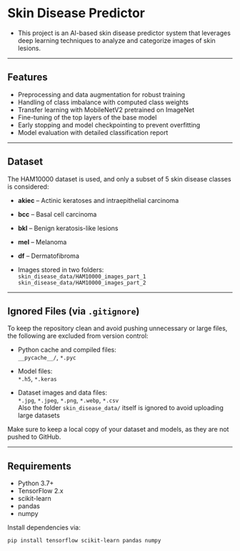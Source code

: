 # Skin Disease Predictor
 - This project is an AI-based skin disease predictor system that leverages deep learning techniques to analyze and categorize images of skin lesions.
---

## Features

- Preprocessing and data augmentation for robust training
- Handling of class imbalance with computed class weights
- Transfer learning with MobileNetV2 pretrained on ImageNet
- Fine-tuning of the top layers of the base model
- Early stopping and model checkpointing to prevent overfitting
- Model evaluation with detailed classification report

---

## Dataset

The HAM10000 dataset is used, and only a subset of 5 skin disease classes is considered:

- **akiec** – Actinic keratoses and intraepithelial carcinoma
- **bcc** – Basal cell carcinoma
- **bkl** – Benign keratosis-like lesions
- **mel** – Melanoma
- **df** – Dermatofibroma

- Images stored in two folders:  
  `skin_disease_data/HAM10000_images_part_1`  
  `skin_disease_data/HAM10000_images_part_2`

---

## Ignored Files (via `.gitignore`)

To keep the repository clean and avoid pushing unnecessary or large files, the following are excluded from version control:

- Python cache and compiled files:  
  `__pycache__/`, `*.pyc`

- Model files:  
  `*.h5`, `*.keras`

- Dataset images and data files:  
  `*.jpg`, `*.jpeg`, `*.png`, `*.webp`, `*.csv`  
  Also the folder `skin_disease_data/` itself is ignored to avoid uploading large datasets

Make sure to keep a local copy of your dataset and models, as they are not pushed to GitHub.

---

## Requirements

- Python 3.7+  
- TensorFlow 2.x  
- scikit-learn  
- pandas  
- numpy

Install dependencies via:

```bash
pip install tensorflow scikit-learn pandas numpy

